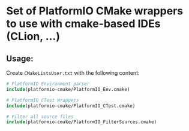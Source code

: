 # Set of PlatformIO CMake wrappers to use with cmake-based IDEs (CLion, ...)

## Usage:

Create `CMakeListsUser.txt` with the following content:

```cmake
# PlatformIO Environment parser
include(platformio-cmake/PlatformIO_Env.cmake)

# PlatformIO CTest Wrappers
include(platformio-cmake/PlatformIO_CTest.cmake)

# Filter all source files
include(platformio-cmake/PlatformIO_FilterSources.cmake)
```